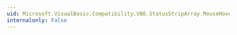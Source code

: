 ```yaml
---
uid: Microsoft.VisualBasic.Compatibility.VB6.StatusStripArray.MouseHover
internalonly: False
---
```

